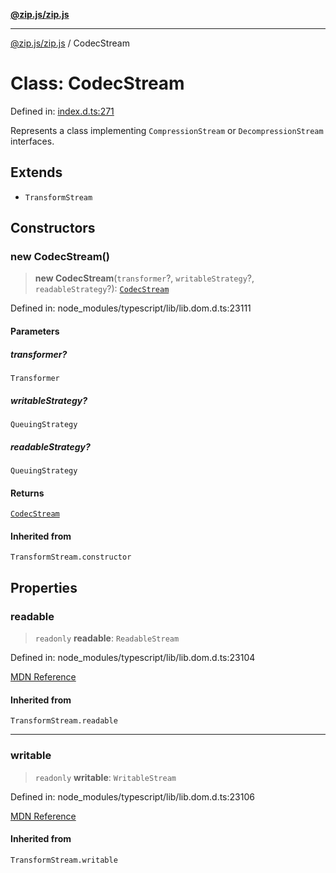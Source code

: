 [**@zip.js/zip.js**](../README.md)

***

[@zip.js/zip.js](../globals.md) / CodecStream

# Class: CodecStream

Defined in: [index.d.ts:271](https://github.com/gildas-lormeau/zip.js/blob/be8a40fccb32dc320b3cf56a5faf9a609e60a6cb/index.d.ts#L271)

Represents a class implementing `CompressionStream` or `DecompressionStream` interfaces.

## Extends

- `TransformStream`

## Constructors

### new CodecStream()

> **new CodecStream**(`transformer`?, `writableStrategy`?, `readableStrategy`?): [`CodecStream`](CodecStream.md)

Defined in: node\_modules/typescript/lib/lib.dom.d.ts:23111

#### Parameters

##### transformer?

`Transformer`

##### writableStrategy?

`QueuingStrategy`

##### readableStrategy?

`QueuingStrategy`

#### Returns

[`CodecStream`](CodecStream.md)

#### Inherited from

`TransformStream.constructor`

## Properties

### readable

> `readonly` **readable**: `ReadableStream`

Defined in: node\_modules/typescript/lib/lib.dom.d.ts:23104

[MDN Reference](https://developer.mozilla.org/docs/Web/API/TransformStream/readable)

#### Inherited from

`TransformStream.readable`

***

### writable

> `readonly` **writable**: `WritableStream`

Defined in: node\_modules/typescript/lib/lib.dom.d.ts:23106

[MDN Reference](https://developer.mozilla.org/docs/Web/API/TransformStream/writable)

#### Inherited from

`TransformStream.writable`
